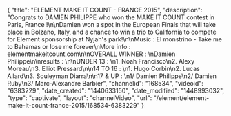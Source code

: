 {
    "title": "ELEMENT MAKE IT COUNT - FRANCE 2015",
    "description": "Congrats to DAMIEN PHILIPPE who won the MAKE IT COUNT contest in Paris, France !\n\nDamien won a spot in the European Finals that will take place in Bolzano, Italy, and a chance to win a trip to California to compete for Element sponsorship at Nyjah's park!\n\nMusic : El monstrino - Take me to Bahamas or lose me forever\nMore info : elementmakeitcount.com\n\nOVERALL WINNER : \nDamien Philippe\n\nresults : \n\nUNDER 13 : \n1. Noah Francisco\n2. Alexy Moreau\n3. Elliot Pressard\n\n14 TO 16 : \n1. Hugo Corbin\n2. Lucas Allard\n3. Souleyman Diarra\n\n17 & UP : \n1\/ Damien Philippe\n2\/ Damien Ruby\n3\/ Marc-Alexandre Barbier",
    "channelid": "168534",
    "videoid": "6383229",
    "date_created": "1440633150",
    "date_modified": "1448993032",
    "type": "captivate",
    "layout": "channelVideo",
    "url": "\/element\/element-make-it-count-france-2015\/168534-6383229"
}